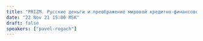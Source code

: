 ```yaml
---
title: "PRIZM. Русские деньги и преображение мировой кредитно-финансовой системы"
date: "22 Nov 21 15:00 MSK"
draft: false
speakers: ["pavel-rogach"]
---
```


